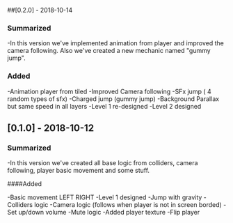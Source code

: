 ##[0.2.0] - 2018-10-14




### Summarized


-In this version we've implemented animation from player and improved the camera following. Also we've created a new mechanic named "gummy jump".

### Added

-Animation player from tiled
-Improved Camera following
-SFx jump ( 4 random types of sfx)
-Charged jump (gummy jump)
-Background Parallax but same speed in all layers
-Level 1 re-designed
-Level 2 designed

## [0.1.0] - 2018-10-12

### Summarized




-In this version we've created all base logic from colliders, camera following, player basic movement and some stuff.

####Added

-Basic movement LEFT RIGHT
-Level 1 designed
-Jump with gravity
-Colliders logic
-Camera logic (follows when player is not in screen borded)
-Set up/down volume
-Mute logic
-Added player texture
-Flip player





